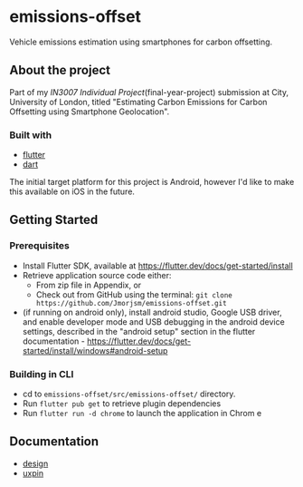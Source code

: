 # emissions-offset
Vehicle emissions estimation using smartphones for carbon offsetting.

## About the project
Part of my _IN3007 Individual Project_(final-year-project) submission at City, University of London, titled "Estimating Carbon Emissions for Carbon Offsetting using Smartphone Geolocation". 

### Built with
- [flutter](https://flutter.dev/)
- [dart](https://dart.dev/)

The initial target platform for this project is Android, however I'd like to make this available on iOS in the future.

## Getting Started
### Prerequisites
- Install Flutter SDK, available at https://flutter.dev/docs/get-started/install
- Retrieve application source code either:
  - From zip file in Appendix, or
  - Check out from GitHub using the terminal: `git clone https://github.com/Jmorjsm/emissions-offset.git`
- (if running on android only), install android studio, Google USB driver, and enable developer mode and USB debugging in the android device settings, described in the "android setup" section in the flutter documentation - https://flutter.dev/docs/get-started/install/windows#android-setup

### Building in CLI
- cd to `emissions-offset/src/emissions-offset/` directory.
- Run `flutter pub get` to retrieve plugin dependencies
- Run `flutter run -d chrome` to launch the application in Chrom e

## Documentation
- [design](docs/design.md)
- [uxpin](https://app.uxpin.com/dashboard/project/2425291)
